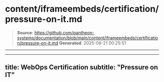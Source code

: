 # content/iframeembeds/certification/pressure-on-it.md

> **Source**: https://github.com/pantheon-systems/documentation/blob/main/content/iframeembeds/certification/pressure-on-it.md
> **Generated**: 2025-08-21 00:25:51

---

---
title: WebOps Certification
subtitle: "Pressure on IT"
---

<Partial file="certification-guide/pressure-on-it.md" />

